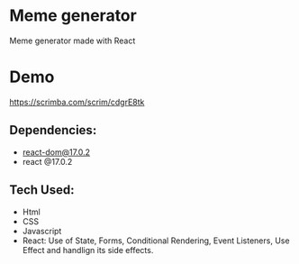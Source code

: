 # Meme generator

Meme generator made with React

# Demo

https://scrimba.com/scrim/cdgrE8tk


## Dependencies:

* react-dom@17.0.2
* react @17.0.2

## Tech Used:

* Html
* CSS
* Javascript
* React: Use of State, Forms, Conditional Rendering, Event Listeners, Use Effect and handlign its side effects.
